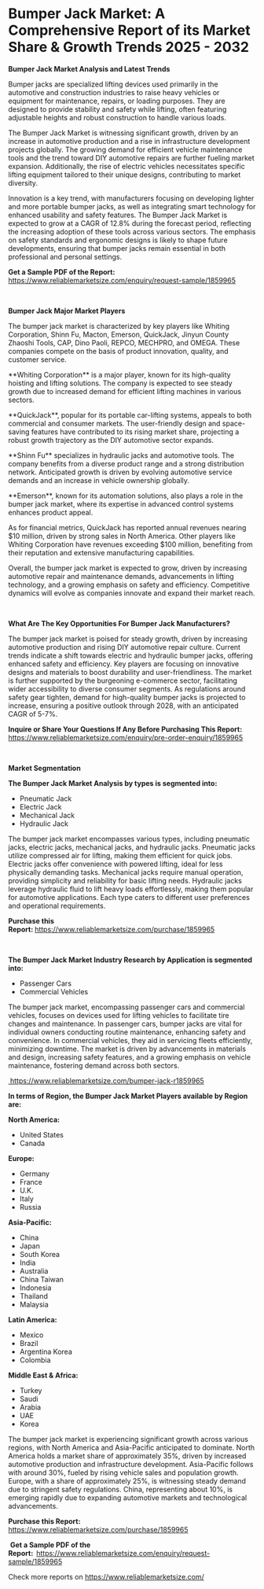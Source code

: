 <p><h1>Bumper Jack Market: A Comprehensive Report of its Market Share & Growth Trends 2025 - 2032</h1></p><p><strong>Bumper Jack Market Analysis and Latest Trends</strong></p>
<p><p>Bumper jacks are specialized lifting devices used primarily in the automotive and construction industries to raise heavy vehicles or equipment for maintenance, repairs, or loading purposes. They are designed to provide stability and safety while lifting, often featuring adjustable heights and robust construction to handle various loads.</p><p>The Bumper Jack Market is witnessing significant growth, driven by an increase in automotive production and a rise in infrastructure development projects globally. The growing demand for efficient vehicle maintenance tools and the trend toward DIY automotive repairs are further fueling market expansion. Additionally, the rise of electric vehicles necessitates specific lifting equipment tailored to their unique designs, contributing to market diversity.</p><p>Innovation is a key trend, with manufacturers focusing on developing lighter and more portable bumper jacks, as well as integrating smart technology for enhanced usability and safety features. The Bumper Jack Market is expected to grow at a CAGR of 12.8% during the forecast period, reflecting the increasing adoption of these tools across various sectors. The emphasis on safety standards and ergonomic designs is likely to shape future developments, ensuring that bumper jacks remain essential in both professional and personal settings.</p></p>
<p><strong>Get a Sample PDF of the Report:&nbsp;</strong> <a href="https://www.reliablemarketsize.com/enquiry/request-sample/1859965?utm_campaign=2733&utm_medium=2&utm_source=Github&utm_content=ia&utm_term=30032025&utm_id=bumper-jack">https://www.reliablemarketsize.com/enquiry/request-sample/1859965</a></p>
<p>&nbsp;</p>
<p><strong>Bumper Jack Major Market Players</strong></p>
<p><p>The bumper jack market is characterized by key players like Whiting Corporation, Shinn Fu, Macton, Emerson, QuickJack, Jinyun County Zhaoshi Tools, CAP, Dino Paoli, REPCO, MECHPRO, and OMEGA. These companies compete on the basis of product innovation, quality, and customer service.</p><p>**Whiting Corporation** is a major player, known for its high-quality hoisting and lifting solutions. The company is expected to see steady growth due to increased demand for efficient lifting machines in various sectors. </p><p>**QuickJack**, popular for its portable car-lifting systems, appeals to both commercial and consumer markets. The user-friendly design and space-saving features have contributed to its rising market share, projecting a robust growth trajectory as the DIY automotive sector expands.</p><p>**Shinn Fu** specializes in hydraulic jacks and automotive tools. The company benefits from a diverse product range and a strong distribution network. Anticipated growth is driven by evolving automotive service demands and an increase in vehicle ownership globally.</p><p>**Emerson**, known for its automation solutions, also plays a role in the bumper jack market, where its expertise in advanced control systems enhances product appeal.</p><p>As for financial metrics, QuickJack has reported annual revenues nearing $10 million, driven by strong sales in North America. Other players like Whiting Corporation have revenues exceeding $100 million, benefiting from their reputation and extensive manufacturing capabilities.</p><p>Overall, the bumper jack market is expected to grow, driven by increasing automotive repair and maintenance demands, advancements in lifting technology, and a growing emphasis on safety and efficiency. Competitive dynamics will evolve as companies innovate and expand their market reach.</p></p>
<p>&nbsp;</p>
<p><strong>What Are The Key Opportunities For Bumper Jack Manufacturers?</strong></p>
<p><p>The bumper jack market is poised for steady growth, driven by increasing automotive production and rising DIY automotive repair culture. Current trends indicate a shift towards electric and hydraulic bumper jacks, offering enhanced safety and efficiency. Key players are focusing on innovative designs and materials to boost durability and user-friendliness. The market is further supported by the burgeoning e-commerce sector, facilitating wider accessibility to diverse consumer segments. As regulations around safety gear tighten, demand for high-quality bumper jacks is projected to increase, ensuring a positive outlook through 2028, with an anticipated CAGR of 5-7%.</p></p>
<p><strong>Inquire or Share Your Questions If Any Before Purchasing This Report:</strong> <a href="https://www.reliablemarketsize.com/enquiry/pre-order-enquiry/1859965?utm_campaign=2733&utm_medium=2&utm_source=Github&utm_content=ia&utm_term=30032025&utm_id=bumper-jack">https://www.reliablemarketsize.com/enquiry/pre-order-enquiry/1859965</a></p>
<p>&nbsp;</p>
<p><strong>Market Segmentation</strong></p>
<p><strong>The Bumper Jack Market Analysis by types is segmented into:</strong></p>
<p><ul><li>Pneumatic Jack</li><li>Electric Jack</li><li>Mechanical Jack</li><li>Hydraulic Jack</li></ul></p>
<p><p>The bumper jack market encompasses various types, including pneumatic jacks, electric jacks, mechanical jacks, and hydraulic jacks. Pneumatic jacks utilize compressed air for lifting, making them efficient for quick jobs. Electric jacks offer convenience with powered lifting, ideal for less physically demanding tasks. Mechanical jacks require manual operation, providing simplicity and reliability for basic lifting needs. Hydraulic jacks leverage hydraulic fluid to lift heavy loads effortlessly, making them popular for automotive applications. Each type caters to different user preferences and operational requirements.</p></p>
<p><strong>Purchase this Report:&nbsp;</strong><a href="https://www.reliablemarketsize.com/purchase/1859965?utm_campaign=2733&utm_medium=2&utm_source=Github&utm_content=ia&utm_term=30032025&utm_id=bumper-jack">https://www.reliablemarketsize.com/purchase/1859965</a></p>
<p>&nbsp;</p>
<p><strong>The Bumper Jack Market Industry Research by Application is segmented into:</strong></p>
<p><ul><li>Passenger Cars</li><li>Commercial Vehicles</li></ul></p>
<p><p>The bumper jack market, encompassing passenger cars and commercial vehicles, focuses on devices used for lifting vehicles to facilitate tire changes and maintenance. In passenger cars, bumper jacks are vital for individual owners conducting routine maintenance, enhancing safety and convenience. In commercial vehicles, they aid in servicing fleets efficiently, minimizing downtime. The market is driven by advancements in materials and design, increasing safety features, and a growing emphasis on vehicle maintenance, fostering demand across both sectors.</p></p>
<p><a href="https://www.reliablemarketsize.com/bumper-jack-r1859965?utm_campaign=2733&utm_medium=2&utm_source=Github&utm_content=ia&utm_term=30032025&utm_id=bumper-jack">&nbsp;https://www.reliablemarketsize.com/bumper-jack-r1859965</a></p>
<p><strong>In terms of Region, the Bumper Jack Market Players available by Region are:</strong></p>
<p>
    <p> <strong> North America: </strong>
        <ul>
            <li>United States</li>
            <li>Canada</li>
        </ul>
        </p> 
    <p> <strong> Europe: </strong>
        <ul>
            <li>Germany</li>
            <li>France</li>
            <li>U.K.</li>
            <li>Italy</li>
            <li>Russia</li>
        </ul>
        </p> 
    <p> <strong> Asia-Pacific: </strong>
        <ul>
            <li>China</li>
            <li>Japan</li>
            <li>South Korea</li>
            <li>India</li>
            <li>Australia</li>
            <li>China Taiwan</li>
            <li>Indonesia</li>
            <li>Thailand</li>
            <li>Malaysia</li>
        </ul>
        </p> 
    <p> <strong> Latin America: </strong>
        <ul>
            <li>Mexico</li>
            <li>Brazil</li>
            <li>Argentina Korea</li>
            <li>Colombia</li>
        </ul>
        </p> 
    <p> <strong> Middle East & Africa: </strong>
        <ul>
            <li>Turkey</li>
            <li>Saudi</li>
            <li>Arabia</li>
            <li>UAE</li>
            <li>Korea</li>
        </ul>
    </p>
    </p>
<p><p>The bumper jack market is experiencing significant growth across various regions, with North America and Asia-Pacific anticipated to dominate. North America holds a market share of approximately 35%, driven by increased automotive production and infrastructure development. Asia-Pacific follows with around 30%, fueled by rising vehicle sales and population growth. Europe, with a share of approximately 25%, is witnessing steady demand due to stringent safety regulations. China, representing about 10%, is emerging rapidly due to expanding automotive markets and technological advancements.</p></p>
<p><strong>Purchase this Report: </strong><a href="https://www.reliablemarketsize.com/purchase/1859965?utm_campaign=2733&utm_medium=2&utm_source=Github&utm_content=ia&utm_term=30032025&utm_id=bumper-jack">https://www.reliablemarketsize.com/purchase/1859965</a></p>
<p>&nbsp;<strong>Get a Sample PDF of the Report:&nbsp;&nbsp;</strong><a href="https://www.reliablemarketsize.com/enquiry/request-sample/1859965?utm_campaign=2733&utm_medium=2&utm_source=Github&utm_content=ia&utm_term=30032025&utm_id=bumper-jack">https://www.reliablemarketsize.com/enquiry/request-sample/1859965</a></p>
<p><strong></strong></p>
<p>Check more reports on <a href="https://www.reliablemarketsize.com/?utm_campaign=2733&utm_medium=2&utm_source=Github&utm_content=ia&utm_term=30032025&utm_id=bumper-jack">https://www.reliablemarketsize.com/</a></p>
